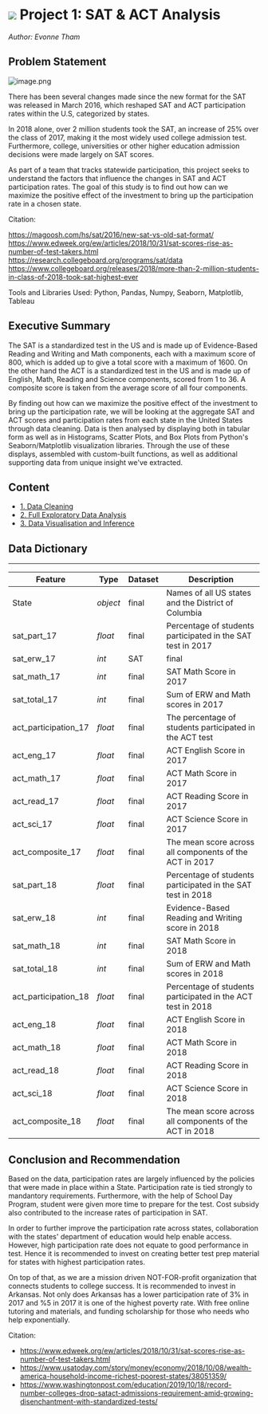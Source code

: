 # ![](https://ga-dash.s3.amazonaws.com/production/assets/logo-9f88ae6c9c3871690e33280fcf557f33.png) Project 1: SAT & ACT Analysis

_Author: Evonne Tham_

## Problem Statement

![image.png](https://www.ajtutoring.com/wp-content/uploads/2016/09/banner-subpage-SAT-vs-ACT.jpg)

There has been several changes made since the new format for the SAT was released in March 2016, which reshaped SAT and ACT participation rates within the U.S, categorized by states.

In 2018 alone, over 2 million students took the SAT, an increase of 25% over the class of 2017, making it the most widely used college admission test. Furthermore, college, universities or other higher education admission decisions were made largely on SAT scores.

As part of a team that tracks statewide participation, this project seeks to understand the factors that influence the changes in SAT and ACT participation rates. The goal of this study is to find out how can we maximize the positive effect of the investment to bring up the participation rate in a chosen state.


Citation:

https://magoosh.com/hs/sat/2016/new-sat-vs-old-sat-format/
https://www.edweek.org/ew/articles/2018/10/31/sat-scores-rise-as-number-of-test-takers.html
https://research.collegeboard.org/programs/sat/data
https://www.collegeboard.org/releases/2018/more-than-2-million-students-in-class-of-2018-took-sat-highest-ever

Tools and Libraries Used: Python, Pandas, Numpy, Seaborn, Matplotlib, Tableau

## Executive Summary

The SAT is a standardized test in the US and is made up of Evidence-Based Reading and Writing and Math components, each with a maximum score of 800, which is added up to give a total score with a maximum of 1600. On the other hand the ACT is a standardized test in the US and is made up of English, Math, Reading and Science components, scored from 1 to 36. A composite score is taken from the average score of all four components.

By finding out how can we maximize the positive effect of the investment to bring up the participation rate, we will be looking at the aggregate SAT and ACT scores and participation rates from each state in the United States through data cleaning. 
Data is then analysed by displaying both in tabular form as well as in Histograms, Scatter Plots, and Box Plots from Python's Seaborn/Matplotlib visualization libraries. Through the use of these displays, assembled with custom-built functions, as well as additional supporting data from unique insight we've extracted.


## Content

- [1. Data Cleaning](./codes/01_Data_Cleaning.ipynb)
- [2. Full Exploratory Data Analysis](./codes/02_EDA.ipynb)
- [3. Data Visualisation and Inference](./codes/03_Data_Visualisation.ipynb)

## Data Dictionary

------

|Feature|Type|Dataset|Description|
|---|---|---|---|
|State|*object*|final|Names of all US states and the District of Columbia| 
|sat_part_17 |*float*|final|Percentage of students participated in the SAT test in 2017|
|sat_erw_17|*int*|SAT|final|Evidence-Based Reading and Writing score in 2017 |
|sat_math_17|*int*|final|SAT Math Score in 2017|
|sat_total_17|*int*|final|Sum of ERW and Math scores in 2017|
|act_participation_17|*float*|final|The percentage of students participated in the ACT test|
|act_eng_17|*float*|final|ACT English Score in 2017|
|act_math_17|*float*|final|ACT Math Score in 2017|
|act_read_17|*float*|final|ACT Reading Score in 2017|
|act_sci_17|*float*|final|ACT Science Score in 2017|
|act_composite_17|*float*|final|The mean score across all components of the ACT in 2017|
|sat_part_18|*float*|final|Percentage of students participated in the SAT test in 2018|
|sat_erw_18|*int*|final|Evidence-Based Reading and Writing score in 2018|
|sat_math_18|*int*|final|SAT Math Score in 2018|
|sat_total_18|*int*|final|Sum of ERW and Math scores in 2018|
|act_participation_18|*float*|final|Percentage of students participated in the ACT test in 2018|
|act_eng_18|*float*|final|ACT English Score in 2018|
|act_math_18|*float*|final|ACT Math Score in 2018|
|act_read_18|*float*|final|ACT Reading Score in 2018|
|act_sci_18|*float*|final|ACT Science Score in 2018|
|act_composite_18|*float*|final|The mean score across all components of the ACT in 2018|

## Conclusion and Recommendation 

Based on the data, participation rates are largely influenced by the policies that were made in place within a State. Participation rate is tied strongly to mandantory requirements. Furthermore, with the help of School Day Program, student were given more time to prepare for the test. Cost subsidy also contributed to the increase rates of participation in SAT.

In order to further improve the participation rate across states, collaboration with the states' department of education would help enable access. However, high participation rate does not equate to good performance in test. Hence it is recommended to invest on creating better test prep material for states with highest participation rates.

On top of that, as we are a mission driven NOT-FOR-profit organization that connects students to college success. It is recommended to invest in Arkansas. Not only does Arkansas has a lower participation rate of 3% in 2017 and %5 in 2017 it is one of the highest poverty rate. With free online tutoring and materials, and funding scholarship for those who needs who help exponentially.

Citation:
- https://www.edweek.org/ew/articles/2018/10/31/sat-scores-rise-as-number-of-test-takers.html
- https://www.usatoday.com/story/money/economy/2018/10/08/wealth-america-household-income-richest-poorest-states/38051359/
- https://www.washingtonpost.com/education/2019/10/18/record-number-colleges-drop-satact-admissions-requirement-amid-growing-disenchantment-with-standardized-tests/